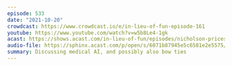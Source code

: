 ```yaml
---
episode: 533
date: "2021-10-20"
crowdcast: https://www.crowdcast.io/e/in-lieu-of-fun-episode-161
youtube: https://www.youtube.com/watch?v=w5b8Le4-1gk
acast: https://shows.acast.com/in-lieu-of-fun/episodes/nicholson-prices-triumphant-return
audio-file: https://sphinx.acast.com/p/open/s/6071b87945e5c6581e2e5575/e/6171ddf49449e3001217c55b/media.mp3
summary: Discussing medical AI, and possibly also bow ties
---
```

